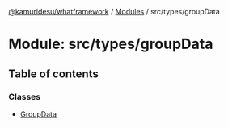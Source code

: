 [@kamuridesu/whatframework](../README.md) / [Modules](../modules.md) / src/types/groupData

# Module: src/types/groupData

## Table of contents

### Classes

- [GroupData](../classes/src_types_groupData.GroupData.md)
